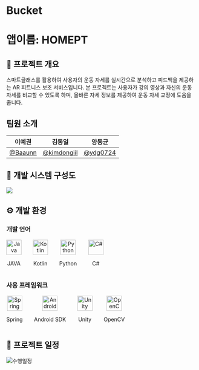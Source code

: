 # Bucket

# 앱이름: HOMEPT

## 📖 프로젝트 개요
스마트글래스를 활용하여 사용자의 운동 자세를 실시간으로 분석하고 피드백을 제공하는 AR 피트니스 보조 서비스입니다.
본 프로젝트는 사용자가 강의 영상과 자신의 운동 자세를 비교할 수 있도록 하며, 올바른 자세 정보를 제공하여 운동 자세 교정에 도움을 줍니다.

## 팀원 소개
|                      이예권                       |                        김동일                         |                     양동균                          |  
| :-----------------------------------------------: | :---------------------------------------------------: | :-------------------------------------------------: | 
| <a href="https://github.com/Baaunn">@Baaunn</a> | <a href="https://github.com/kimdongiil">@kimdongiil</a> | <a href="https://github.com/ydg0724">@ydg0724</a> |

## 📁 개발 시스템 구성도

![](https://github.com/user-attachments/assets/b1693ef8-0dc4-4a4e-bd49-4405dfa5ad0e)

## ⚙️ 개발 환경

### 개발 언어
<div style="display: flex; align-items: center; gap: 30px; flex-wrap: wrap;">
  <div style="text-align: center;">
    <img src="https://cdn.jsdelivr.net/gh/devicons/devicon/icons/java/java-original.svg" alt="Java" width="40" height="40"/>
    <p>JAVA</p>
  </div>
  <div style="text-align: center;">
    <img src="https://cdn.jsdelivr.net/gh/devicons/devicon/icons/kotlin/kotlin-original.svg" alt="Kotlin" width="40" height="40"/>
    <p>Kotlin</p>
  </div>
  <div style="text-align: center;">
    <img src="https://cdn.jsdelivr.net/gh/devicons/devicon/icons/python/python-original.svg" alt="Python" width="40" height="40"/>
    <p>Python</p>
  </div>
  <div style="text-align: center;">
    <img src="https://cdn.jsdelivr.net/gh/devicons/devicon/icons/csharp/csharp-original.svg" alt="C#" width="40" height="40"/>
    <p>C#</p>
  </div>
</div>

### 사용 프레임워크
<div style="display: flex; align-items: center; gap: 30px; flex-wrap: wrap;">
  <div style="text-align: center;">
    <img src="https://cdn.jsdelivr.net/gh/devicons/devicon/icons/spring/spring-original.svg" alt="Spring" width="40" height="40"/>
    <p>Spring</p>
  </div>
  <div style="text-align: center;">
    <img src="https://cdn.jsdelivr.net/gh/devicons/devicon/icons/android/android-original.svg" alt="Android SDK" width="40" height="40"/>
    <p>Android SDK</p>
  </div>
  <div style="text-align: center;">
    <img src="https://cdn.jsdelivr.net/gh/devicons/devicon/icons/unity/unity-original.svg" alt="Unity" width="40" height="40"/>
    <p>Unity</p>
  </div>
  <div style="text-align: center;">
    <img src="https://cdn.jsdelivr.net/gh/devicons/devicon/icons/opencv/opencv-original.svg" alt="OpenCV" width="40" height="40"/>
    <p>OpenCV</p>
  </div>
</div>





## 📆 프로젝트 일정
![수행일정](https://github.com/user-attachments/assets/f4767fae-9ab9-4e59-8ce5-3636536dbffb)

